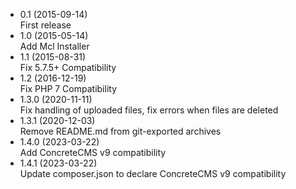 - 0.1 (2015-09-14)  
  First release
- 1.0 (2015-05-14)  
  Add Mcl Installer
- 1.1 (2015-08-31)  
  Fix 5.7.5+ Compatibility
- 1.2 (2016-12-19)  
  Fix PHP 7 Compatibility
- 1.3.0 (2020-11-11)  
  Fix handling of uploaded files, fix errors when files are deleted
- 1.3.1 (2020-12-03)  
  Remove README.md from git-exported archives
- 1.4.0 (2023-03-22)  
  Add ConcreteCMS v9 compatibility
- 1.4.1 (2023-03-22)  
  Update composer.json to declare ConcreteCMS v9 compatibility
